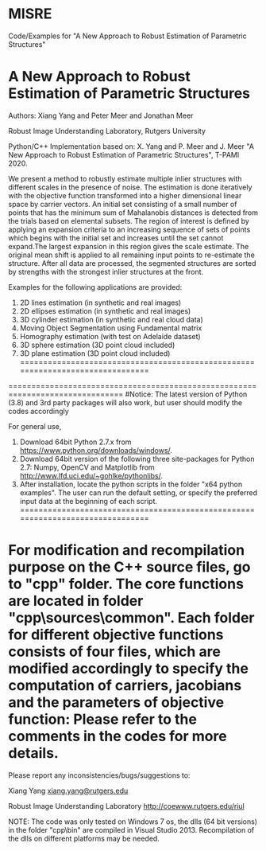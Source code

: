 # MISRE
Code/Examples for "A New Approach to Robust Estimation of Parametric Structures"


A New Approach to Robust Estimation of Parametric Structures
===============================================================================
Authors: Xiang Yang and Peter Meer and Jonathan Meer

Robust Image Understanding Laboratory, Rutgers University


Python/C++ Implementation based on:
X. Yang and P. Meer and J. Meer "A New Approach to Robust Estimation of Parametric Structures", T-PAMI 2020. 

We present a method to robustly estimate multiple inlier structures with different scales in the presence of noise. 
The estimation is done iteratively with the objective function transformed into a higher dimensional linear space 
by carrier vectors. An initial set consisting of a small number of points that has the minimum sum of Mahalanobis 
distances is detected from the trials based on elemental subsets. The region of interest is defined by applying an 
expansion criteria to an increasing sequence of sets of points which begins with the initial set and increases
until the set cannot expand.The largest expansion in this region gives the scale estimate. The original mean shift 
is applied to all remaining input points to re-estimate the structure. After all data are processed, the segmented 
structures are sorted by strengths with the strongest inlier structures at the front.

Examples for the following applications are provided:
1. 2D lines estimation (in synthetic and real images)
2. 2D ellipses estimation (in synthetic and real images)
3. 3D cylinder estimation (in synthetic and real cloud data)
4. Moving Object Segmentation using Fundamental matrix
5. Homography estimation (with test on Adelaide dataset)
6. 3D sphere estimation (3D point cloud included)
7. 3D plane estimation (3D point cloud included)
===============================================================================

===============================================================================
#Notice: 
The latest version of Python (3.8) and 3rd party packages will also work, 
but user should modify the codes accordingly

For general use,
1. Download 64bit Python 2.7.x from https://www.python.org/downloads/windows/.
2. Download 64bit version of the following three site-packages for Python 2.7:
Numpy, OpenCV and Matplotlib from http://www.lfd.uci.edu/~gohlke/pythonlibs/.
3. After installation, locate the python scripts in the folder "x64 python examples\".
The user can run the default setting, or specify the preferred input data at the beginning of each script.
===============================================================================

For modification and recompilation purpose on the C++ source files, go to "cpp\" folder.
The core functions are located in folder "cpp\sources\common". Each folder for different objective functions 
consists of four files, which are modified accordingly to specify the computation of carriers, jacobians and the 
parameters of objective function:
Please refer to the comments in the codes for more details.
===============================================================================

Please report any inconsistencies/bugs/suggestions to:

Xiang Yang
xiang.yang@rutgers.edu

Robust Image Understanding Laboratory
http://coewww.rutgers.edu/riul

NOTE: The code was only tested on Windows 7 os, the dlls (64 bit versions) in the folder "cpp\bin" are 
compiled in Visual Studio 2013. Recompilation of the dlls on different platforms may be needed.
